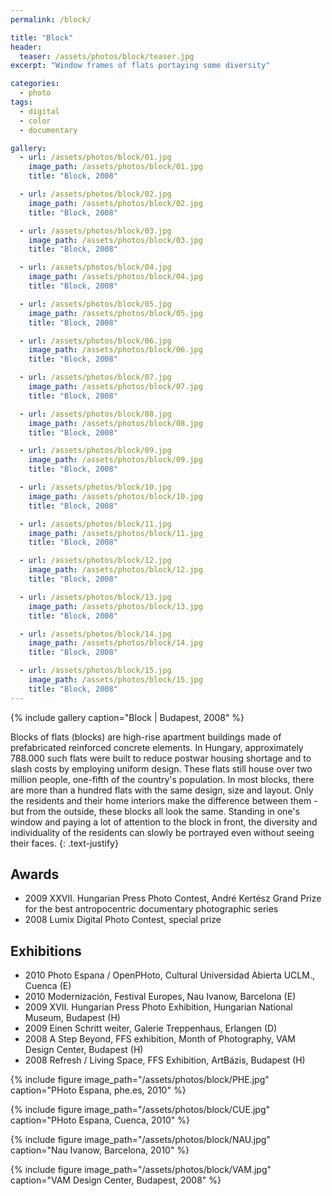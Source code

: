 ```yaml
---
permalink: /block/

title: "Block"
header:
  teaser: /assets/photos/block/teaser.jpg
excerpt: "Window frames of flats portaying some diversity"

categories:
  - photo
tags:
  - digital
  - color
  - documentary

gallery:
  - url: /assets/photos/block/01.jpg
    image_path: /assets/photos/block/01.jpg
    title: "Block, 2008"

  - url: /assets/photos/block/02.jpg
    image_path: /assets/photos/block/02.jpg
    title: "Block, 2008"

  - url: /assets/photos/block/03.jpg
    image_path: /assets/photos/block/03.jpg
    title: "Block, 2008"

  - url: /assets/photos/block/04.jpg
    image_path: /assets/photos/block/04.jpg
    title: "Block, 2008"

  - url: /assets/photos/block/05.jpg
    image_path: /assets/photos/block/05.jpg
    title: "Block, 2008"

  - url: /assets/photos/block/06.jpg
    image_path: /assets/photos/block/06.jpg
    title: "Block, 2008"

  - url: /assets/photos/block/07.jpg
    image_path: /assets/photos/block/07.jpg
    title: "Block, 2008"

  - url: /assets/photos/block/08.jpg
    image_path: /assets/photos/block/08.jpg
    title: "Block, 2008"

  - url: /assets/photos/block/09.jpg
    image_path: /assets/photos/block/09.jpg
    title: "Block, 2008"

  - url: /assets/photos/block/10.jpg
    image_path: /assets/photos/block/10.jpg
    title: "Block, 2008"

  - url: /assets/photos/block/11.jpg
    image_path: /assets/photos/block/11.jpg
    title: "Block, 2008"

  - url: /assets/photos/block/12.jpg
    image_path: /assets/photos/block/12.jpg
    title: "Block, 2008"

  - url: /assets/photos/block/13.jpg
    image_path: /assets/photos/block/13.jpg
    title: "Block, 2008"

  - url: /assets/photos/block/14.jpg
    image_path: /assets/photos/block/14.jpg
    title: "Block, 2008"

  - url: /assets/photos/block/15.jpg
    image_path: /assets/photos/block/15.jpg
    title: "Block, 2008"
---
```


{% include gallery caption="Block \| Budapest, 2008" %}

Blocks of flats (blocks) are high-rise apartment buildings made of
prefabricated reinforced concrete elements. In Hungary, approximately 788.000
such flats were built to reduce postwar housing shortage and to slash costs by
employing uniform design. These flats still house over two million people,
one-fifth of the country's population. In most blocks, there are more than a
hundred flats with the same design, size and layout. Only the residents and
their home interiors make the difference between them - but from the outside,
these blocks all look the same. Standing in one's window and paying a lot of
attention to the block in front, the diversity and individuality of the
residents can slowly be portrayed even without seeing their faces.
{: .text-justify}

## Awards

- 2009  XXVII. Hungarian Press Photo Contest, André Kertész Grand Prize for the
        best antropocentric documentary photographic series
- 2008  Lumix Digital Photo Contest, special prize

## Exhibitions

- 2010  Photo Espana / OpenPHoto, Cultural Universidad Abierta UCLM., Cuenca (E)
- 2010  Modernización, Festival Europes, Nau Ivanow, Barcelona (E)
- 2009  XVII. Hungarian Press Photo Exhibition, Hungarian National Museum, Budapest (H)
- 2009  Einen Schritt weiter, Galerie Treppenhaus, Erlangen (D)
- 2008  A Step Beyond, FFS exhibition, Month of Photography, VAM Design Center, Budapest (H)
- 2008  Refresh / Living Space, FFS Exhibition, ArtBázis, Budapest (H)

{% include figure image_path="/assets/photos/block/PHE.jpg"
   caption="PHoto Espana, phe.es, 2010" %}

{% include figure image_path="/assets/photos/block/CUE.jpg"
   caption="PHoto Espana, Cuenca, 2010" %}

{% include figure image_path="/assets/photos/block/NAU.jpg"
   caption="Nau Ivanow, Barcelona, 2010" %}

{% include figure image_path="/assets/photos/block/VAM.jpg"
   caption="VAM Design Center, Budapest, 2008" %}
